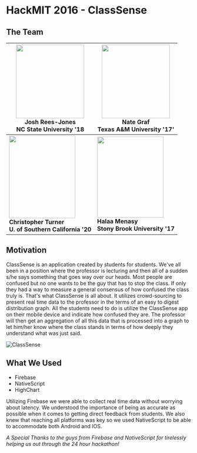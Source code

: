 # HackMIT 2016 - ClassSense

## The Team


<img src="http://i1380.photobucket.com/albums/ah163/menasyhalaa/josh_zpsvjdrw4yj.jpg" width="185" height="200" /> </br> Josh Rees-Jones <br>NC State University '18 | <img src="http://i1380.photobucket.com/albums/ah163/menasyhalaa/nate_zpspq8j8dfm.jpg" width="185" height="200" /> </br> Nate Graf <br>Texas A&M University '17'
------------ | -------------
<img src="http://i1380.photobucket.com/albums/ah163/menasyhalaa/chris_zpsxwuglyco.jpg" width="180" height="225" /> </br><B>Christopher Turner </br>U. of Southern California '20|  <img src="http://i1380.photobucket.com/albums/ah163/menasyhalaa/me_zpshh2mu03g.jpg" width="180" height="220" /> </br><b>Halaa Menasy <br>Stony Brook University '17 </b>


## Motivation

ClassSense is an application created by students for students. We've all been in a position where the professor is lecturing and then all of a sudden s/he says something that goes way over our heads. Most people are confused but no one wants to be the guy that has to stop the class. If only they had a way to measure a general consensus of how confused the class truly is. That's what ClassSense is all about. It utilizes crowd-sourcing to present real time data to the professor in the terms of an easy to digest distribution graph. All the students need to do is utilize the ClassSense app on their mobile device and indicate how confused they are. The professor will then get an aggregation of all this data that is processed into a graph to let him/her know where the class stands in terms of how deeply they understand what was just said.

![ClassSense](http://i1380.photobucket.com/albums/ah163/menasyhalaa/ClassSense_zpsb67k21pu.png)


## What We Used
* Firebase
* NativeScript
* HighChart

Utilizing Firebase we were able to collect real time data without worrying about latency. We understood the importance of being as accurate as possible when it comes to getting direct feedback from students. We also knew that reaching all platforms was key so we used NativeScript to be able to accommodate both Android and IOS.


*A Special Thanks to the guys from Firebase and NativeScript for tirelessly helping us out through the 24 hour hackathon!*
